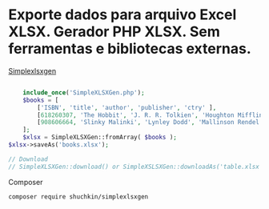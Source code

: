 # Exporte dados para arquivo Excel XLSX. Gerador PHP XLSX. Sem ferramentas e bibliotecas externas.

[Simplexlsxgen](https://github.com/shuchkin/simplexlsxgen)

``` php 

    include_once('SimpleXLSXGen.php');
    $books = [
        ['ISBN', 'title', 'author', 'publisher', 'ctry' ],
        [618260307, 'The Hobbit', 'J. R. R. Tolkien', 'Houghton Mifflin', 'USA'],
        [908606664, 'Slinky Malinki', 'Lynley Dodd', 'Mallinson Rendel', 'NZ']
    ];
    $xlsx = SimpleXLSXGen::fromArray( $books );
$xlsx->saveAs('books.xlsx');

// Download
// SimpleXLSXGen::download() or SimpleXSLSXGen::downloadAs('table.xlsx');

```

Composer

``` bash
composer require shuchkin/simplexlsxgen
```